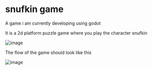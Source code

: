# snufkin game

A game i am currently developing using godot

It is a 2d platform puzzle game where you play the character snufkin

![image](https://github.com/user-attachments/assets/012d3b63-34ca-4f27-acde-dc508ebb5d63)

The flow of the game should look like this

![image](https://github.com/user-attachments/assets/e21af2dd-69ac-479f-bf76-fbfa16a507e4)

